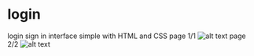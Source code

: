 # login
login sign in interface simple with HTML and CSS
 page 1/1
 ![alt text]( https://user-images.githubusercontent.com/23188047/100784463-e5d89280-3417-11eb-8550-80244adca070.png )
 page 2/2
 ![alt text]( https://user-images.githubusercontent.com/23188047/100784471-e83aec80-3417-11eb-9947-7b4f60de02eb.png )

 

